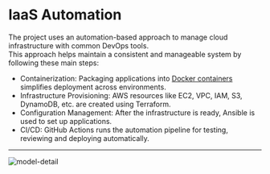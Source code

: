 # IaaS Automation

The project uses an automation-based approach to manage cloud infrastructure with common DevOps tools.  
This approach helps maintain a consistent and manageable system by following these main steps:
* Containerization: Packaging applications into [Docker containers](https://github.com/LamSut/Play-with-Containers) simplifies deployment across environments.
* Infrastructure Provisioning: AWS resources like EC2, VPC, IAM, S3, DynamoDB, etc. are created using Terraform.
* Configuration Management: After the infrastructure is ready, Ansible is used to set up applications.
* CI/CD: GitHub Actions runs the automation pipeline for testing, reviewing and deploying automatically.

---
![model-detail](https://github.com/user-attachments/assets/8a4e30d0-a9f4-4853-bd65-efa954c776f9)
